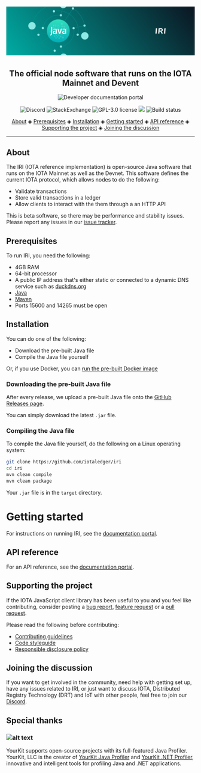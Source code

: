 <h1 align="center">
  <br>
  <a href="https://docs.iota.org/docs/node-software/0.1/iri/introduction/overview"><img src="IRI.png"></a>
</h1>

<h2 align="center">The official node software that runs on the IOTA Mainnet and Devent</h2>

<p align="center">
    <a href="https://docs.iota.org/docs/node-software/0.1/iri/introduction/overview" style="text-decoration:none;">
    <img src="https://img.shields.io/badge/Documentation%20portal-blue.svg?style=for-the-badge" alt="Developer documentation portal">
</p>
<p align="center">
  <a href="https://discord.iota.org/" style="text-decoration:none;"><img src="https://img.shields.io/badge/Discord-9cf.svg?logo=discord" alt="Discord"></a>
    <a href="https://iota.stackexchange.com/" style="text-decoration:none;"><img src="https://img.shields.io/badge/StackExchange-9cf.svg?logo=stackexchange" alt="StackExchange"></a>
    <a href="https://raw.githubusercontent.com/iotaledger/iri/dev/LICENSE" style="text-decoration:none;"><img src="https://img.shields.io/github/license/iotaledger/iri.svg" alt="GPL-3.0 license"></a>
    <a href="https://www.codacy.com/app/iotaledger/iri" style="text-decoration:none;"><img src="https://api.codacy.com/project/badge/Grade/dba5b7ae42024718893991e767390135"></a>
    <a href="https://travis-ci.org/iotaledger/iri" style="text-decoration:none;"><img src="https://travis-ci.org/iotaledger/iri.svg?branch=dev" alt="Build status"></a>
</p>
      
<p align="center">
  <a href="#about">About</a> ◈
  <a href="#prerequisites">Prerequisites</a> ◈
  <a href="#installation">Installation</a> ◈
  <a href="#getting-started">Getting started</a> ◈
  <a href="#api-reference">API reference</a> ◈
  <a href="#supporting-the-project">Supporting the project</a> ◈
  <a href="#joining-the-discussion">Joining the discussion</a> 
</p>

---

## About

The IRI (IOTA reference implementation) is open-source Java software that runs on the IOTA Mainnet as well as the Devnet. This software defines the current IOTA protocol, which allows nodes to do the following:

- Validate transactions
- Store valid transactions in a ledger
- Allow clients to interact with the them through a an HTTP API

This is beta software, so there may be performance and stability issues.
Please report any issues in our [issue tracker](https://github.com/iotaledger/iri/issues/new).

## Prerequisites

To run IRI, you need the following:

- 4GB RAM
- 64-bit processor
- A public IP address that's either static or connected to a dynamic DNS service such as [duckdns.org](https://www.duckdns.org)
- [Java](https://openjdk.java.net/install/)
- [Maven](https://maven.apache.org/what-is-maven.html)
- Ports 15600 and 14265 must be open

## Installation

You can do one of the following:

- Download the pre-built Java file
- Compile the Java file yourself

Or, if you use Docker, you can [run the pre-built Docker image](https://docs.iota.org/docs/node-software/0.1/iri/how-to-guides/install-iri#run-iri-in-a-docker-container)

### Downloading the pre-built Java file

After every release, we upload a pre-built Java file onto the [GitHub Releases page](https://github.com/iotaledger/iri/releases).

You can simply download the latest `.jar` file.

### Compiling the Java file

To compile the Java file yourself, do the following on a Linux operating system:

```bash
git clone https://github.com/iotaledger/iri
cd iri
mvn clean compile
mvn clean package
```

Your `.jar` file is in the `target` directory.

# Getting started

For instructions on running IRI, see the [documentation portal](https://docs.iota.org/docs/node-software/0.1/iri/how-to-guides/install-iri).

## API reference

For an API reference, see the [documentation portal](https://docs.iota.org/docs/node-software/0.1/iri/references/api-reference).

## Supporting the project

If the IOTA JavaScript client library has been useful to you and you feel like contributing, consider posting a [bug report](https://github.com/iotaledger/iri/issues/new), [feature request](https://github.com/iotaledger/iri/issues/new) or a [pull request](https://github.com/iotaledger/iri/pulls/). 

Please read the following before contributing:

- [Contributing guidelines](CONTRIBUTING.md)
- [Code styleguide](STYLEGUIDE.md)
- [Responsible disclosure policy](SECURITY.MD)

## Joining the discussion

If you want to get involved in the community, need help with getting set up, have any issues related to IRI, or just want to discuss IOTA, Distributed Registry Technology (DRT) and IoT with other people, feel free to join our [Discord](https://discord.iota.org/).

## Special thanks

### ![alt text](https://www.yourkit.com/images/yklogo.png)

YourKit supports open-source projects with its full-featured Java Profiler.
YourKit, LLC is the creator of <a href="https://www.yourkit.com/java/profiler/">YourKit Java Profiler</a> and <a href="https://www.yourkit.com/.net/profiler/">YourKit .NET Profiler</a>, innovative and intelligent tools for profiling Java and .NET applications.
